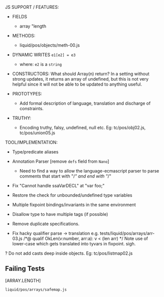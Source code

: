 JS SUPPORT / FEATURES:

  - FIELDS
    - array "length
     
  - METHODS:
    - liquid/pos/objects/meth-00.js
     
  - DYNAMIC WRITES `e1[e2] = e3` 
    - where: `e2` is a `string`
    
  - CONSTRUCTORS: 
      What should Array(n) return?  In a setting without strong updates, it 
      returns an array of undefined, but this is not very helpful since it will 
      not be able to be updated to anything useful.
  
  - PROTOTYPES:
    - Add formal description of language, translation and discharge of constraints.
  
  - TRUTHY:
    - Encoding truthy, falsy, undefined, null etc.
      Eg: tc/pos/obj02.js, tc/pos/union05.js


TOOL/IMPLEMENTATION:

  - Type/predicate aliases
  
  - Annotation Parser [remove `defs` field from `Nano`]
    - Need to find a way to allow the language-ecmascript parser to parse 
      comments that start with "/*" and end with "*/"
  
  - Fix "Cannot handle ssaVarDECL" at "var foo;"
  
  - Restore the check for unbounded/undefined type variables
  
  - Multiple fixpoint bindings/invariants in the same environment
  
  - Disallow type to have multiple tags (if possible)
  
  - Remove duplicate specifications.

  - Fix hacky qualifier parse -> translation e.g. tests/liquid/pos/arrays/arr-03.js
        /*@ qualif OkLen(v:number, arr:a): v < (len arr) */
        Note use of lower-case which gets translated into tyvars in fixpoint. sigh.
      
  ? Do not add casts deep inside objects. Eg: tc/pos/listmap02.js 


Failing Tests 
-------------

[ARRAY.LENGTH]
  
    liquid/pos/arrays/safemap.js
